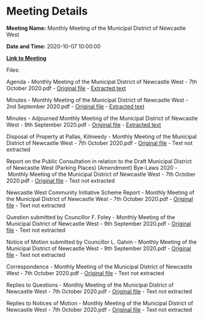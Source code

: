 # Meeting Details

**Meeting Name:** Monthly Meeting of the Municipal District of Newcastle West

**Date and Time:** 2020-10-07 10:00:00

**[Link to Meeting](https://www.limerick.ie/council/whats-on/monthly-meeting-municipal-district-newcastle-west-54)**

Files: 

Agenda - Monthly Meeting of the Municipal District of Newcastle West - 7th October 2020.pdf - [Original file](https://www.limerick.ie/sites/default/files/media/documents/2020-10/00-2020-10-07-agenda.pdf) - [Extracted text](./Agenda%20-%C2%A0Monthly%20Meeting%20of%20the%20Municipal%20District%20of%20Newcastle%20West%20-%207th%20October%202020.md)

Minutes - Monthly Meeting of the Municipal District of Newcastle West - 2nd September 2020.pdf - [Original file](https://www.limerick.ie/sites/default/files/media/documents/2020-10/01-a-2020-09-02-minutes-september.pdf) - [Extracted text](./Minutes%20-%C2%A0Monthly%20Meeting%20of%20the%20Municipal%20District%20of%20Newcastle%20West%20-%202nd%20September%202020.md)

Minutes - Adjourned Monthly Meeting of the Municipal District of Newcastle West - 9th September 2020.pdf - [Original file](https://www.limerick.ie/sites/default/files/media/documents/2020-10/01b-2020-09-09-minutes-september.pdf) - [Extracted text](./Minutes%20-%20Adjourned%C2%A0Monthly%20Meeting%20of%20the%20Municipal%20District%20of%20Newcastle%20West%20-%209th%20September%202020.md)

Disposal of Property at Pallas, Kilmeedy - Monthly Meeting of the Municipal District of Newcastle West - 7th October 2020.pdf - [Original file](https://www.limerick.ie/sites/default/files/media/documents/2020-10/02-2020-10-07disposal-of-property-at-pallas-kilmeedy.pdf) - Text not extracted

Report on the Public Consultation in relation to the Draft Municipal District of Newcastle West (Parking Places) (Amendment) Bye-Laws 2020 - Monthly Meeting of the Municipal District of Newcastle West - 7th October 2020.pdf - [Original file](https://www.limerick.ie/sites/default/files/media/documents/2020-10/03-2020-10-07-rpt-draft-ncw-parking-places-amendment-bye-laws_0.pdf) - Text not extracted

Newcastle West Community Initiative Scheme Report - Monthly Meeting of the Municipal District of Newcastle West - 7th October 2020.pdf - [Original file](https://www.limerick.ie/sites/default/files/media/documents/2020-10/04-2020-10-07-ncw-community-initative-report.pdf) - Text not extracted

Question submitted by Councillor F. Foley - Monthly Meeting of the Municipal District of Newcastle West - 9th September 2020.pdf - [Original file](https://www.limerick.ie/sites/default/files/media/documents/2020-10/06-2020-10-04-cllr.-foley-q-iw-sept-meeting-reply.pdf) - Text not extracted

Notice of Motion submitted by Councillor L. Galvin - Monthly Meeting of the Municipal District of Newcastle West - 9th September 2020.pdf - [Original file](https://www.limerick.ie/sites/default/files/media/documents/2020-10/07-2020-10-04-cllr.-galvin-nom-iw-sept-mtg-reply.pdf) - Text not extracted

Correspondence - Monthly Meeting of the Municipal District of Newcastle West - 7th October 2020.pdf - [Original file](https://www.limerick.ie/sites/default/files/media/documents/2020-10/20-2020-10-04-correspondence.pdf) - Text not extracted

Replies to Questions - Monthly Meeting of the Municipal District of Newcastle West - 7th October 2020.pdf - [Original file](https://www.limerick.ie/sites/default/files/media/documents/2020-10/2020-10-07-replies-to-questions.pdf) - Text not extracted

Replies to Notices of Motion - Monthly Meeting of the Municipal District of Newcastle West - 7th October 2020.pdf - [Original file](https://www.limerick.ie/sites/default/files/media/documents/2020-10/2020-10-07-replies-to-notices-of-motion.pdf) - Text not extracted


